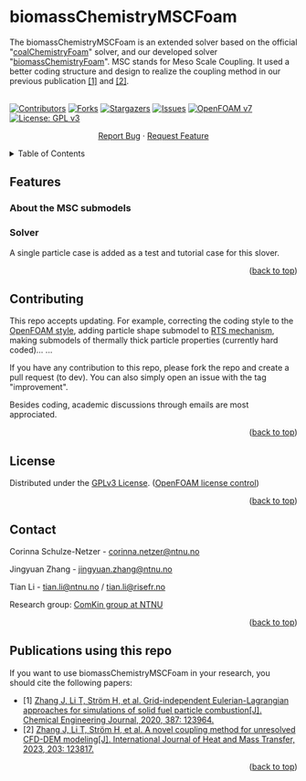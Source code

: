 <div id="top"></div>
<!--
*** README template used
*** https://github.com/othneildrew/Best-README-Template
-->

<!-- PROJECT SHIELDS -->
<!--
*** Markdown "reference style" is used links for readability.
*** Reference links are enclosed in brackets [ ] instead of parentheses ( ).
*** See the bottom of this document for the declaration of the reference variables
*** for contributors-url, forks-url, etc.
*** https://www.markdownguide.org/basic-syntax/#reference-style-links
-->


<!-- PROJECT -->
# biomassChemistryMSCFoam



<!-- PROJECT LOGO -->
The biomassChemistryMSCFoam is an extended solver based on the official "[coalChemistryFoam](https://github.com/OpenFOAM/OpenFOAM-7/tree/master/applications/solvers/lagrangian/coalChemistryFoam)" solver, and our developed solver "[biomassChemistryFoam](https://github.com/ComKinBio/biomassChemistryFoam)". MSC stands for Meso Scale Coupling. It used a better coding structure and design to realize the coupling method in our previous publication [[1]](#1) and [[2]](#2).
<br />
<br />

[![Contributors][contributors-shield]][contributors-url]
[![Forks][forks-shield]][forks-url]
[![Stargazers][stars-shield]][stars-url]
[![Issues][issues-shield]][issues-url]
[![OpenFOAM v7](https://img.shields.io/badge/OpenFOAM-v7-brightgreen.svg)](https://openfoam.org/)
[![License: GPL v3][license-shield]][license-url]

<div align="center">
  <p align="center">
    <a href="https://github.com/ComKinBio/biomassChemistryMSCFoam/issues">Report Bug</a>
    ·
    <a href="https://github.com/ComKinBio/biomassChemistryMSCFoam/issues">Request Feature</a>
  </p>
</div>



<!-- TABLE OF CONTENTS -->
<details>
  <summary>Table of Contents</summary>
  <ol>
    <li><a href="#about-the-project">Features</a></li>
    <li><a href="#license">License</a></li>
    <li><a href="#Contributing">Contributing</a></li>
    <li><a href="#Contact">Contact</a></li>
    <li><a href="#Publications using this repo">Publications using this repo</a></li>
  </ol>
</details>



<!-- Features -->
## Features

### About the MSC submodels

### Solver


A single particle case is added as a test and tutorial case for this slover.


<p align="right">(<a href="#top">back to top</a>)</p>



<!-- Contributing -->

## Contributing

This repo accepts updating. For example, correcting the coding style to the [OpenFOAM style](https://openfoam.org/dev/coding-style-guide/), adding particle shape submodel to [RTS mechanism](https://openfoamwiki.net/index.php/OpenFOAM_guide/runTimeSelection_mechanism), making submodels of thermally thick particle properties (currently hard coded)... ...

If you have any contribution to this repo, please fork the repo and create a pull request (to dev). You can also simply open an issue with the tag "improvement".

Besides coding, academic discussions through emails are most approciated.



<p align="right">(<a href="#top">back to top</a>)</p>



<!-- LICENSE -->
## License

Distributed under the [GPLv3 License](https://www.gnu.org/licenses/gpl-3.0.en.html). ([OpenFOAM license control](https://openfoam.org/licence/))

<p align="right">(<a href="#top">back to top</a>)</p>



<!-- CONTACT -->
## Contact

Corinna Schulze-Netzer - corinna.netzer@ntnu.no

Jingyuan Zhang - jingyuan.zhang@ntnu.no 

Tian Li - tian.li@ntnu.no / tian.li@risefr.no


Research group: [ComKin group at NTNU](https://www.ntnu.edu/comkin/)


<p align="right">(<a href="#top">back to top</a>)</p>


<!-- Publications -->

## Publications using this repo

If you want to use biomassChemistryMSCFoam in your research, you should cite the following papers:

* <a id="1">[1]</a> [Zhang J, Li T, Ström H, et al. Grid-independent Eulerian-Lagrangian approaches for simulations of solid fuel particle combustion[J]. Chemical Engineering Journal, 2020, 387: 123964.](https://www.sciencedirect.com/science/article/pii/S1385894719333790)
* <a id="2">[2]</a> [Zhang J, Li T, Ström H, et al. A novel coupling method for unresolved CFD-DEM modeling[J]. International Journal of Heat and Mass Transfer, 2023, 203: 123817.](https://www.sciencedirect.com/science/article/pii/S0017931022012856)

<p align="right">(<a href="#top">back to top</a>)</p>

<!-- MARKDOWN LINKS & IMAGES -->
<!-- https://www.markdownguide.org/basic-syntax/#reference-style-links -->
[contributors-shield]: https://img.shields.io/github/contributors/ComKinBio/biomassChemistryMSCFoam.svg?style=flat
[contributors-url]: https://github.com/ComKinBio/biomassChemistryMSCFoam/graphs/contributors
[forks-shield]: https://img.shields.io/github/forks/ComKinBio/biomassChemistryMSCFoam.svg?style=flat
[forks-url]: https://github.com/ComKinBio/biomassChemistryMSCFoam/network/members
[stars-shield]: https://img.shields.io/github/stars/ComKinBio/biomassChemistryMSCFoam.svg?style=flat
[stars-url]: https://github.com/ComKinBio/biomassChemistryMSCFoam/stargazers
[issues-shield]: https://img.shields.io/github/issues/ComKinBio/biomassChemistryMSCFoam.svg?style=flat
[issues-url]: https://github.com/ComKinBio/biomassChemistryMSCFoam/issues
[license-shield]: https://img.shields.io/badge/License-GPLv3-blue.svg
[license-url]: https://www.gnu.org/licenses/gpl-3.0

